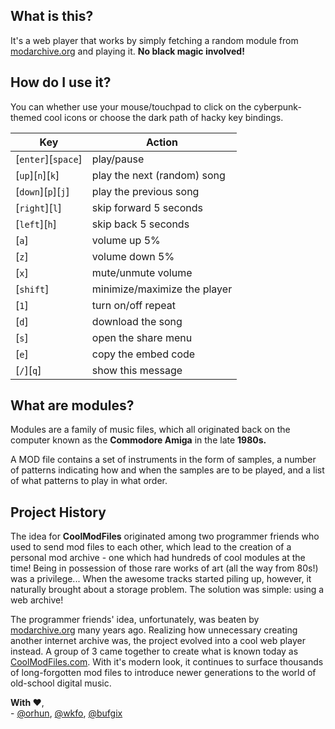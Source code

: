 ## What is this?

It's a web player that works by simply fetching a random module from [modarchive.org](https://modarchive.org) and playing it. **No black magic involved!**

## How do I use it?

You can whether use your mouse/touchpad to click on the cyberpunk-themed cool icons or choose the dark path of hacky key bindings.

| Key                | Action                       |
| ------------------ | ---------------------------- |
| [`enter`][`space`] | play/pause                   |
| [`up`][`n`][`k`]   | play the next (random) song  |
| [`down`][`p`][`j`] | play the previous song       |
| [`right`][`l`]     | skip forward 5 seconds       |
| [`left`][`h`]      | skip back 5 seconds          |
| [`a`]              | volume up 5%                 |
| [`z`]              | volume down 5%               |
| [`x`]              | mute/unmute volume           |
| [`shift`]          | minimize/maximize the player |
| [`1`]              | turn on/off repeat           |
| [`d`]              | download the song            |
| [`s`]              | open the share menu          |
| [`e`]              | copy the embed code          |
| [`/`][`q`]         | show this message            |

## What are modules?

Modules are a family of music files, which all originated back on the computer known as the **Commodore Amiga** in the late **1980s.**

A MOD file contains a set of instruments in the form of samples, a number of patterns indicating how and when the samples are to be played, and a list of what patterns to play in what order.

## Project History

The idea for **CoolModFiles** originated among two programmer friends who used to send mod files to each other, which lead to the creation of a personal
mod archive - one which had hundreds of cool modules at the time!
Being in possession of those rare works of art (all the way from 80s!) was a privilege...
When the awesome tracks started piling up, however, it naturally brought about a storage problem. The solution was simple: using a web archive!

The programmer friends' idea, unfortunately, was beaten by [modarchive.org](https://modarchive.org) many years ago. Realizing how unnecessary creating another internet archive was, the project evolved into a cool web player instead. A group of 3 came together to create what is known today as [CoolModFiles.com](https://CoolModFiles.com).
With it's modern look, it continues to surface thousands of long-forgotten mod files to introduce newer generations to the world of old-school digital music.

**With ❤️**,  
\- [@orhun](https://github.com/orhun), [@wkfo](https://github.com/wkfo), [@bufgix](https://github.com/bufgix)

